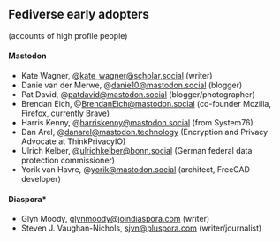 ## Fediverse early adopters 
(accounts of high profile people)

#### Mastodon
- Kate Wagner, @kate_wagner@scholar.social (writer)
- Danie van der Merwe, @danie10@mastodon.social (blogger)
- Pat David, @patdavid@mastodon.social (blogger/photographer)
- Brendan Eich, @BrendanEich@mastodon.social (co-founder Mozilla, Firefox, currently Brave)
- Harris Kenny, @harriskenny@mastodon.social (from System76)
- Dan Arel, @danarel@mastodon.technology (Encryption and Privacy Advocate at ThinkPrivacyIO)
- Ulrich Kelber, @ulrichkelber@bonn.social (German federal data protection commissioner)
- Yorik van Havre, @yorik@mastodon.social (architect, FreeCAD developer)


#### Diaspora*
- Glyn Moody, glynmoody@joindiaspora.com (writer)
- Steven J. Vaughan-Nichols, sjvn@pluspora.com (writer/journalist)